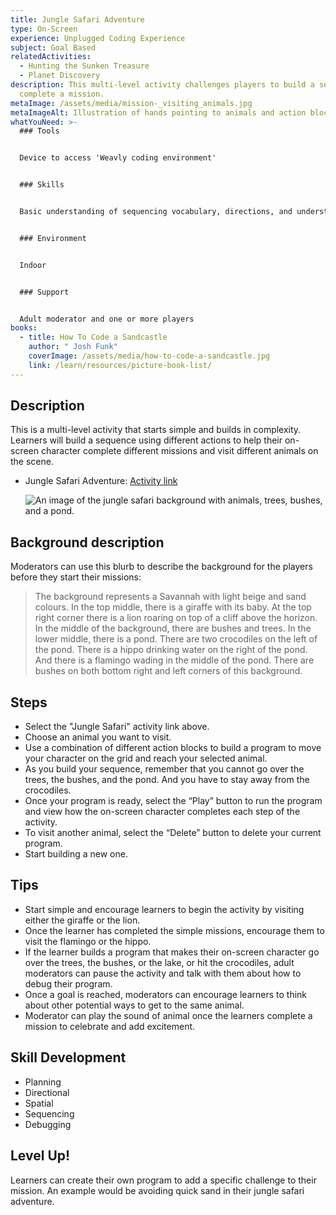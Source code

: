 ```yaml
---
title: Jungle Safari Adventure
type: On-Screen
experience: Unplugged Coding Experience
subject: Goal Based
relatedActivities:
  - Hunting the Sunken Treasure
  - Planet Discovery
description: This multi-level activity challenges players to build a sequence to
  complete a mission.
metaImage: /assets/media/mission-_visiting_animals.jpg
metaImageAlt: Illustration of hands pointing to animals and action blocks on branch
whatYouNeed: >-
  ### Tools


  Device to access 'Weavly coding environment'


  ### Skills


  Basic understanding of sequencing vocabulary, directions, and understanding of the selected coding environment


  ### Environment


  Indoor 


  ### Support


  Adult moderator and one or more players
books:
  - title: How To Code a Sandcastle
    author: " Josh Funk"
    coverImage: /assets/media/how-to-code-a-sandcastle.jpg
    link: /learn/resources/picture-book-list/
---
```

## Description

This is a multi-level activity that starts simple and builds in complexity. Learners will build a sequence using different actions to help their on-screen character complete different missions and visit different animals on the scene.

* Jungle Safari Adventure: [Activity link](https://create.weavly.org/?v=0.9&t=mixed&w=Jungle&p=&c=abb&a=123456ABDabd)

  ![An image of the jungle safari background with animals, trees, bushes, and a pond.](/assets/media/jungle-safari.svg "Mission: Visiting Animals")

## Background description

Moderators can use this blurb to describe the background for the players before they start their missions:

> The background represents a Savannah with light beige and sand colours. In the top middle, there is a giraffe with its baby. At the top right corner there is a lion roaring on top of a cliff above the horizon. In the middle of the background, there are bushes and trees. In the lower middle, there is a pond. There are two crocodiles on the left of the pond. There is a hippo drinking water on the right of the pond. And there is a flamingo wading in the middle of the pond. There are bushes on both bottom right and left corners of this background.

## Steps

* Select the "Jungle Safari" activity link above.
* Choose an animal you want to visit.
* Use a combination of different action blocks to build a program to move your character on the grid and reach your selected animal.
* As you build your sequence, remember that you cannot go over the trees, the bushes, and the pond. And you have to stay away from the crocodiles. 
* Once your program is ready, select the “Play” button to run the program and view how the on-screen character completes each step of the activity.
* To visit another animal, select the “Delete” button to delete your current program.
* Start building a new one.

## Tips

* Start simple and encourage learners to begin the activity by visiting either the giraffe or the lion.
* Once the learner has completed the simple missions, encourage them to visit the flamingo or the hippo. 
* If the learner builds a program that makes their on-screen character go over the trees, the bushes, or the lake, or hit the crocodiles, adult moderators can pause the activity and talk with them about how to debug their program. 
* Once a goal is reached, moderators can encourage learners to think about other potential ways to get to the same animal.
* Moderator can play the sound of animal once the learners complete a mission to celebrate and add excitement.

## Skill Development

* Planning
* Directional
* Spatial
* Sequencing
* Debugging

## Level Up!

Learners can create their own program to add a specific challenge to their mission. An example would be avoiding quick sand in their jungle safari adventure.